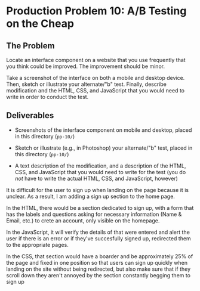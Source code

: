# Production Problem 10: A/B Testing on the Cheap

## The Problem

Locate an interface component on a website that you use frequently that you think could be improved. The improvement should be minor.

Take a screenshot of the interface on both a mobile and desktop device. Then, sketch or illustrate your alternate/"b" test. Finally, describe modification and the HTML, CSS, and JavaScript that you would need to write in order to conduct the test.

## Deliverables

* Screenshots of the interface component on mobile and desktop, placed in this directory (`pp-10/`)

* Sketch or illustrate (e.g., in Photoshop) your alternate/"b" test, placed in this directory (`pp-10/`)

* A text description of the modification, and a description of the HTML, CSS, and JavaScript that you would need to write for the test (you do *not* have to write the actual HTML, CSS, and JavaScript, however)

It is difficult for the user to sign up when landing on the page because it is unclear. As a result, 
I am adding a sign up section to the home page.

In the HTML, there would be a section dedicated to sign up, with a form that has the labels and questions
asking for necessary information (Name & Email, etc.) to crete an account, only visible on the homepage.

In the JavaScript, it will verify the details of that were entered and alert the user if there is an
error or if they've succesfully signed up, redirected them to the appropriate pages.

In the CSS, that section would have a boarder and be approximately 25% of the page and fixed in one 
position so that users can sign up quickly when landing on the site without being redirected, but
also make sure that if they scroll down they aren't annoyed by the section constantly begging them 
to sign up
